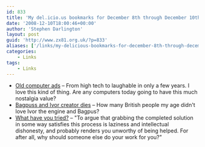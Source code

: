 ```yaml
---
id: 833
title: 'My del.icio.us bookmarks for December 8th through December 10th'
date: '2008-12-10T18:00:46+00:00'
author: 'Stephen Darlington'
layout: post
guid: 'http://www.zx81.org.uk/?p=833'
aliases: ['/links/my-delicious-bookmarks-for-december-8th-through-december-10th.html']
categories:
    - Links
tags:
    - Links
---
```


- [Old computer ads](http://oldcomputers.net/ads/old-computer-ads.html) – From high tech to laughable in only a few years. I love this kind of thing. Are any computers today going to have this much nostalgia value?
- [Bagpuss and Ivor creator dies](http://news.bbc.co.uk/1/hi/uk/7772620.stm) – How many British people my age didn't love Ivor the engine and Bagpus?
- [What have you tried?](http://mattgemmell.com/2008/12/08/what-have-you-tried) – "To argue that grabbing the completed solution in some way satisfies this process is laziness and intellectual dishonesty, and probably renders you unworthy of being helped. For after all, why should someone else do your work for you?"